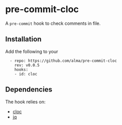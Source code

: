 # pre-commit-cloc

A `pre-commit` hook to check comments in file.

## Installation

Add the following to your

```
  - repo: https://github.com/alma/pre-commit-cloc
    rev: v0.0.5
    hooks:
    - id: cloc
```

## Dependencies

The hook relies on:

* [cloc](https://github.com/AlDanial/cloc)
* [jq](https://stedolan.github.io/jq/)
